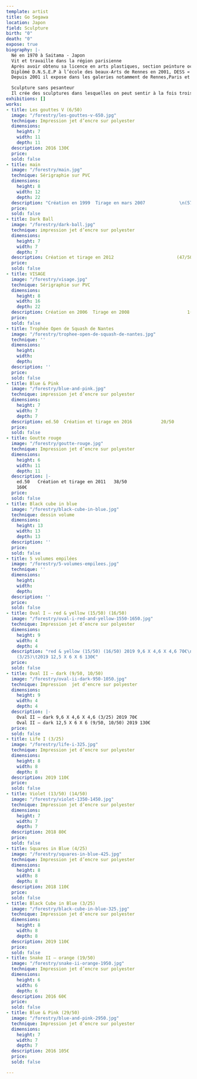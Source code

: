 ```yaml
---
template: artist
title: Go Segawa
location: Japon
field: Sculpture
birth: "0"
death: "0"
expose: true
biography: |-
  Né en 1970 à Saitama - Japon
  Vit et travaille dans la région parisienne
  Après avoir obtenu sa licence en arts plastiques, section peinture occidentale à Nippon Université (Tokyo), il est arrivé en France en 1996.
  Diplômé D.N.S.E.P à l’école des beaux-Arts de Rennes en 2001, DESS « créateurs de produits multimédias artistiques et culturelles » à l’Université Rennes 2 en 2004, Master « Réalité virtuelle » à l’Université Paris8, en 2006. Il effectue ensuite ses recherches en doctorat à l’université Paris8: Esthétique sciences et technologies des arts.
  Depuis 2001 il expose dans les galeries notamment de Rennes,Paris et Tokyo.

  Sculpture sans pesanteur
  Il crée des sculptures dans lesquelles on peut sentir à la fois trois éléments différents du point de vue conceptuel : les deux dimensions, les trois dimensions et la pesanteur. Cela trouble la perception de l’espace. A partir de la notion de la peinture et de la sculpture, il essaie de déplacer le dessin de l’espace à deux dimensions à l’illusion de l’espace en trois dimensions.
exhibitions: []
works:
- title: Les gouttes V (6/50)
  image: "/forestry/les-gouttes-v-650.jpg"
  technique: Impression jet d’encre sur polyester
  dimensions:
    height: 7
    width: 11
    depth: 11
  description: 2016 130€
  price: 
  sold: false
- title: main
  image: "/forestry/main.jpg"
  technique: Sérigraphie sur PVC
  dimensions:
    height: 8
    width: 12
    depth: 22
  description: "Création en 1999  Tirage en mars 2007             \n(57/100)                   390EUR"
  price: 
  sold: false
- title: Dark Ball
  image: "/forestry/dark-ball.jpg"
  technique: impression jet d’encre sur polyester
  dimensions:
    height: 7
    width: 7
    depth: 7
  description: Création et tirage en 2012                        (47/50)                                        130EUR
  price: 
  sold: false
- title: VISAGE
  image: "/forestry/visage.jpg"
  technique: Sérigraphie sur PVC
  dimensions:
    height: 8
    width: 16
    depth: 22
  description: Création en 2006  Tirage en 2008                      1(12/50)                                       380EUR
  price: 
  sold: false
- title: Trophée Open de Squash de Nantes
  image: "/forestry/trophee-open-de-squash-de-nantes.jpg"
  technique: ''
  dimensions:
    height: 
    width: 
    depth: 
  description: ''
  price: 
  sold: false
- title: Blue & Pink
  image: "/forestry/blue-and-pink.jpg"
  technique: impression jet d’encre sur polyester
  dimensions:
    height: 7
    width: 7
    depth: 7
  description: ed.50  Création et tirage en 2016           20/50
  price: 
  sold: false
- title: Goutte rouge
  image: "/forestry/goutte-rouge.jpg"
  technique: Impression jet d’encre sur polyester
  dimensions:
    height: 6
    width: 11
    depth: 11
  description: |-
    ed.50   Création et tirage en 2011   38/50
    160€
  price: 
  sold: false
- title: Black cube in blue
  image: "/forestry/black-cube-in-blue.jpg"
  technique: dessin volume
  dimensions:
    height: 13
    width: 13
    depth: 13
  description: ''
  price: 
  sold: false
- title: 5 volumes empilées
  image: "/forestry/5-volumes-empilees.jpg"
  technique: ''
  dimensions:
    height: 
    width: 
    depth: 
  description: ''
  price: 
  sold: false
- title: Oval I – red & yellow (15/50) (16/50)
  image: "/forestry/oval-i-red-and-yellow-1550-1650.jpg"
  technique: Impression jet d’encre sur polyester
  dimensions:
    height: 9
    width: 4
    depth: 4
  description: "red & yellow (15/50) (16/50) 2019 9,6 X 4,6 X 4,6 70€\nred & yellow
    (3/25)\t2019 12,5 X 6 X 6 130€"
  price: 
  sold: false
- title: Oval II – dark (9/50, 10/50)
  image: "/forestry/oval-ii-dark-950-1050.jpg"
  technique: Impression  jet d’encre sur polyester
  dimensions:
    height: 9
    width: 4
    depth: 4
  description: |-
    Oval II – dark 9,6 X 4,6 X 4,6 (3/25) 2019 70€
    Oval II – dark 12,5 X 6 X 6 (9/50, 10/50) 2019 130€
  price: 
  sold: false
- title: Life I (3/25)
  image: "/forestry/life-i-325.jpg"
  technique: Impression jet d’encre sur polyester
  dimensions:
    height: 8
    width: 8
    depth: 8
  description: 2019 110€
  price: 
  sold: false
- title: Violet (13/50) (14/50)
  image: "/forestry/violet-1350-1450.jpg"
  technique: Impression jet d’encre sur polyester
  dimensions:
    height: 7
    width: 7
    depth: 7
  description: 2018 80€
  price: 
  sold: false
- title: Squares in Blue (4/25)
  image: "/forestry/squares-in-blue-425.jpg"
  technique: Impression jet d’encre sur polyester
  dimensions:
    height: 8
    width: 8
    depth: 8
  description: 2018 110€
  price: 
  sold: false
- title: Black Cube in Blue (3/25)
  image: "/forestry/black-cube-in-blue-325.jpg"
  technique: Impression jet d’encre sur polyester
  dimensions:
    height: 8
    width: 8
    depth: 8
  description: 2019 110€
  price: 
  sold: false
- title: Snake II – orange (19/50)
  image: "/forestry/snake-ii-orange-1950.jpg"
  technique: Impression jet d’encre sur polyester
  dimensions:
    height: 6
    width: 6
    depth: 6
  description: 2016 60€
  price: 
  sold: false
- title: Blue & Pink (29/50)
  image: "/forestry/blue-and-pink-2950.jpg"
  technique: Impression jet d’encre sur polyester
  dimensions:
    height: 7
    width: 7
    depth: 7
  description: 2016 105€
  price: 
  sold: false

---
```

